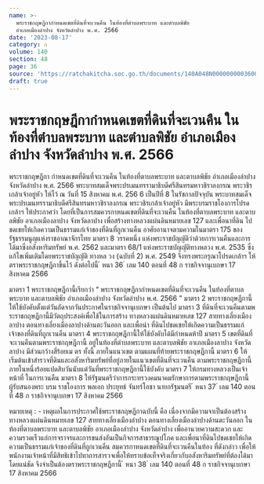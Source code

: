 ```yaml
---
name: >-
  พระราชกฤษฎีกากำหนดเขตที่ดินที่จะเวนคืน ในท้องที่ตำบลพระบาท และตำบลพิชัย
  อำเภอเมืองลำปาง จังหวัดลำปาง พ.ศ. 2566
date: '2023-08-17'
category: ก
volume: 140
section: 48
page: 36
source: 'https://ratchakitcha.soc.go.th/documents/140A048N0000000003600.pdf'
draft: true
---
```


# พระราชกฤษฎีกากำหนดเขตที่ดินที่จะเวนคืน ในท้องที่ตำบลพระบาท และตำบลพิชัย อำเภอเมืองลำปาง จังหวัดลำปาง พ.ศ. 2566

พระราชกฤษฎีกา กำหนดเขตที่ดินที่จะเวนคืน ในท้องที่ตาบลพระบาท และตาบลพิชัย อำเภอเมืองลำปาง จังหวัดลำปาง พ.ศ. 2566 พระบาทสมเด็จพระปรเมนทรรามาธิบดีศรีสินทรมหาวชิราลงกรณ พระวชิรเกล้าเจ้าอยู่หัว ให้ไว้ ณ วันที่ 15 สิงหาคม พ.ศ. 256 6 เป็นปีที่ 8 ในรัชกาลปัจจุบัน พระบาทสมเด็จพระปรเมนทรรามาธิบดีศรีสินทรมหาวชิราลงกรณ พระวชิรเกล้าเจ้าอยู่หัว มีพระบรมราชโองการโปรดเกล้าฯ ให้ประกาศว่า โดยที่เป็นการสมควรกาหนดเขตที่ดินที่จะเวนคืน ในท้องที่ตาบลพระบาท และตาบลพิชัย อาเภอเมืองลาปาง จังหวัดลาปาง เพื่อสร้างทางหลวงแผ่นดินหมายเลข 127 และเพื่อนาที่ดิน ไปชดเชยให้เกิดความเป็นธรรมแก่เจ้าของที่ดินที่ถูกเวนคืน อาศัยอานาจตามความในมาตรา 175 ของรัฐธรรมนูญแห่งราชอาณาจักรไทย มาตรา 8 วรรคหนึ่ง แห่งพระราชบัญญัติว่าด้วยการเวนคืนและการได้มาซึ่งอสังหาริมทรัพย์ พ.ศ. 2562 และมาตรา 68/1 แห่งพระราชบัญญัติทางหลวง พ.ศ. 2535 ซึ่งแก้ไขเพิ่มเติมโดยพระราชบัญญัติ ทางหล วง (ฉบับที่ 2) พ.ศ. 2549 จึงทรงพระกรุณาโปรดเกล้าฯ ให้ตราพระราชกฤษฎีกาขึ้นไว้ ดังต่อไปนี้ ้ หนา 36 ่ เลม 140 ตอนที่ 48 ก ราชกิจจานุเบกษา 17 สิงหาคม 2566

มาตรา 1 พระราชกฤษฎีกานี้เรียกว่า “ พระราชกฤษฎีกากำหนดเขตที่ดินที่จะเวนคืน ในท้องที่ตาบลพระบาท และตาบลพิชัย อำเภอเมืองลำปาง จังหวัดลำปาง พ.ศ. 2566 ” มาตรา 2 พระราชกฤษฎีกานี้ให้ใช้บังคับตั้งแต่วันถัดจากวันประกาศในราชกิจจานุเบกษา เป็นต้นไป มาตรา 3 ที่ดินที่จะเวนคืนตามพระราชกฤษฎีกานี้มีวัตถุประสงค์เพื่อใช้ในการสร้าง ทางหลวงแผ่นดินหมายเลข 127 สายทางเลี่ยงเมืองลาปาง ตอนทางเลี่ยงเมืองลาปางด้านตะวันออก และเพื่อนำ ที่ดินไปชดเชยให้เกิดความเป็นธรรมแก่เจ้าของที่ดินที่ถูกเวนคืน มาตรา 4 พระราชกฤษฎีกานี้ให้ใช้บังคับได้มีกำหนดห้าปี มาตรา 5 เขตที่ดินที่จะเวนคืนตามพระราชกฤษฎีกานี้ อยู่ในท้องที่ตำบลพระบาท และตาบลพิชัย อาเภอเมืองลาปาง จังหวัดลาปาง มีส่วนกว้างสี่ร้อยเม ตร ทั้งนี้ ภายในแนวเขต ตามแผนที่ท้ายพระราชกฤษฎีกานี้ มาตรา 6 ให้เริ่มต้นเข้าสำรวจที่ดินและอสังหาริมทรัพย์ที่อยู่ภายในแนวเขตที่ดินที่จะเวนคืน ตามพระราชกฤษฎีกานี้ภายในหนึ่งร้อยแปดสิบวันนับแต่วันที่พระราชกฤษฎีกานี้ใช้บังคับ มาตรา 7 ให้กรมทางหลวงเป็นเจ้าหน้าที่ ในการเวนคืน มาตรา 8 ให้รัฐมนตรีว่าการกระทรวงคมนาคมรักษาการตามพระราชกฤษฎีกานี้ ผู้รับสนองพระ บรม ราชโองการ พลเอก ประยุทธ์ จันทร์โอชา นายกรัฐมนตรี ้ หนา 37 ่ เลม 140 ตอนที่ 48 ก ราชกิจจานุเบกษา 17 สิงหาคม 2566



หมายเหตุ : - เหตุผลในการประกาศใช้พระราชกฤษฎีกาฉบับนี้ คือ เนื่องจากมีความจาเป็นต้องสร้าง ทางหลวงแผ่นดินหมายเลข 127 สายทางเลี่ยงเมืองลำปาง ตอนทางเลี่ยงเมืองลำปางด้านตะวันออก ในท้องที่ตาบลพระบาท และตาบลพิชัย อาเภอเมืองลำปาง จังหวัดลำปาง เพื่ออานวยความสะดวก และความรวดเร็วแก่การจราจรและการขนส่งอันเป็นกิจการสาธารณูปโภค และเพื่อนาที่ดินไปชดเชยให้เกิด ความเป็นธรรมแก่เจ้าของที่ดินที่ถูกเวนคืน สมควรกาหนดเขตที่ดินที่จะเวนคืนในท้อง ที่ดังกล่าว เพื่อให้ พนักงานเจ้าหน้าที่มีสิทธิเข้าไปทาการสารวจเพื่อให้ทราบข้อเท็จจริงเกี่ยวกับอสังหาริมทรัพย์ที่ต้องได้มาโดยแน่ชัด จึงจำเป็นต้องตราพระราชกฤษฎีกานี้ ้ หนา 38 ่ เลม 140 ตอนที่ 48 ก ราชกิจจานุเบกษา 17 สิงหาคม 2566
